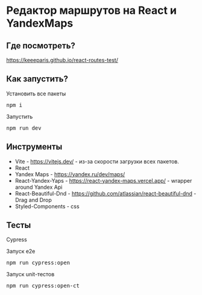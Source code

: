 # Редактор маршрутов на React и YandexMaps

## Где посмотреть?

https://keeeparis.github.io/react-routes-test/

## Как запустить?

Установить все пакеты
<pre>npm i</pre>
Запустить
<pre>npm run dev</pre>

## Инструменты

- Vite - https://vitejs.dev/ - из-за скорости загрузки всех пакетов.
- React
- Yandex Maps - https://yandex.ru/dev/maps/
- React-Yandex-Yaps - https://react-yandex-maps.vercel.app/ - wrapper around Yandex Api
- React-Beautiful-Dnd - https://github.com/atlassian/react-beautiful-dnd - Drag and Drop
- Styled-Components - css

## Тесты

Cypress

Запуск e2e
<pre>npm run cypress:open</pre>
Запуск unit-тестов
<pre>npm run cypress:open-ct</pre>